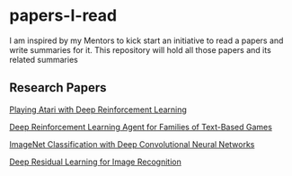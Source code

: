 # papers-I-read
I am inspired by my Mentors to kick start an initiative to read a papers and write summaries for it.
This repository will hold all those papers and its related summaries

<h2>Research Papers</h2>

[Playing Atari with Deep Reinforcement Learning](https://docs.google.com/document/d/13zlJY6RNoGIzw0pQHd-nxkqiGAYwVB0pJJ-nADIgATs/edit)

[Deep Reinforcement Learning Agent for Families of Text-Based Games](https://docs.google.com/document/d/1KOENa66kCky-NmAaZsYQAf0TmYvvLWO9kp9OdPocvG8/edit)

[ImageNet Classification with Deep Convolutional Neural Networks](https://docs.google.com/document/d/1LVDO7-7t-7N8jKuRIyF-1XPhhv0VJ15Z0PEF-AwgR28/edit)

[Deep Residual Learning for Image Recognition](https://docs.google.com/document/d/11vkPalKGHUydE_O2-OPJxnJ9ed3fxP84IFpR53XM_w4/edit)

